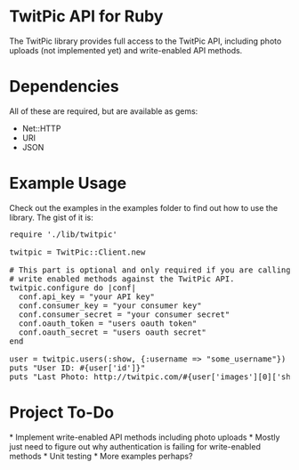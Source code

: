 <h1>TwitPic API for Ruby</h1>
The TwitPic library provides full access to the TwitPic API, including photo uploads (not implemented yet) and write-enabled API methods.

<h1>Dependencies</h1>
All of these are required, but are available as gems:

* Net::HTTP
* URI
* JSON

<h1>Example Usage</h1>
Check out the examples in the examples folder to find out how to use the library.  The gist of it is:

<pre>
require './lib/twitpic'

twitpic = TwitPic::Client.new

# This part is optional and only required if you are calling
# write enabled methods against the TwitPic API.
twitpic.configure do |conf|
  conf.api_key = "your API key"
  conf.consumer_key = "your consumer key"
  conf.consumer_secret = "your consumer secret"
  conf.oauth_token = "users oauth token"
  conf.oauth_secret = "users oauth secret"
end

user = twitpic.users(:show, {:username => "some_username"})
puts "User ID: #{user['id']}"
puts "Last Photo: http://twitpic.com/#{user['images'][0]['short_id']}"
</pre>

<h1>Project To-Do</h1>
* Implement write-enabled API methods including photo uploads
  * Mostly just need to figure out why authentication is failing for write-enabled methods
* Unit testing
* More examples perhaps?